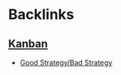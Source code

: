 
# Backlinks
## [Kanban](<Kanban.md>)
- [Good Strategy/Bad Strategy](<../Good Strategy/Bad Strategy.md>)

